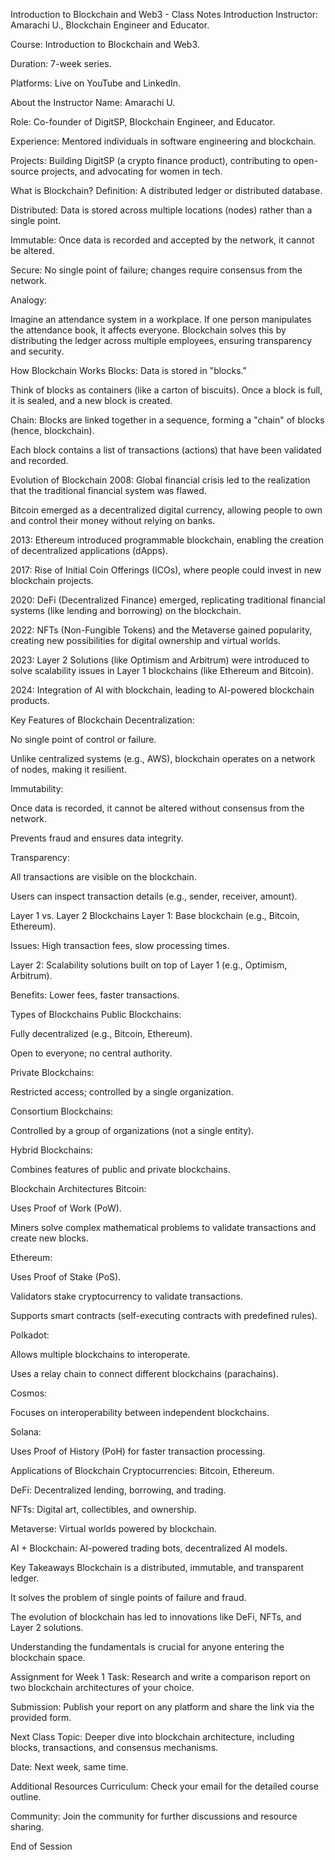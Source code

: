 Introduction to Blockchain and Web3 - Class Notes
Introduction
Instructor: Amarachi U., Blockchain Engineer and Educator.

Course: Introduction to Blockchain and Web3.

Duration: 7-week series.

Platforms: Live on YouTube and LinkedIn.

About the Instructor
Name: Amarachi U.

Role: Co-founder of DigitSP, Blockchain Engineer, and Educator.

Experience: Mentored individuals in software engineering and blockchain.

Projects: Building DigitSP (a crypto finance product), contributing to open-source projects, and advocating for women in tech.

What is Blockchain?
Definition: A distributed ledger or distributed database.

Distributed: Data is stored across multiple locations (nodes) rather than a single point.

Immutable: Once data is recorded and accepted by the network, it cannot be altered.

Secure: No single point of failure; changes require consensus from the network.

Analogy:

Imagine an attendance system in a workplace. If one person manipulates the attendance book, it affects everyone. Blockchain solves this by distributing the ledger across multiple employees, ensuring transparency and security.

How Blockchain Works
Blocks: Data is stored in "blocks."

Think of blocks as containers (like a carton of biscuits). Once a block is full, it is sealed, and a new block is created.

Chain: Blocks are linked together in a sequence, forming a "chain" of blocks (hence, blockchain).

Each block contains a list of transactions (actions) that have been validated and recorded.

Evolution of Blockchain
2008: Global financial crisis led to the realization that the traditional financial system was flawed.

Bitcoin emerged as a decentralized digital currency, allowing people to own and control their money without relying on banks.

2013: Ethereum introduced programmable blockchain, enabling the creation of decentralized applications (dApps).

2017: Rise of Initial Coin Offerings (ICOs), where people could invest in new blockchain projects.

2020: DeFi (Decentralized Finance) emerged, replicating traditional financial systems (like lending and borrowing) on the blockchain.

2022: NFTs (Non-Fungible Tokens) and the Metaverse gained popularity, creating new possibilities for digital ownership and virtual worlds.

2023: Layer 2 Solutions (like Optimism and Arbitrum) were introduced to solve scalability issues in Layer 1 blockchains (like Ethereum and Bitcoin).

2024: Integration of AI with blockchain, leading to AI-powered blockchain products.

Key Features of Blockchain
Decentralization:

No single point of control or failure.

Unlike centralized systems (e.g., AWS), blockchain operates on a network of nodes, making it resilient.

Immutability:

Once data is recorded, it cannot be altered without consensus from the network.

Prevents fraud and ensures data integrity.

Transparency:

All transactions are visible on the blockchain.

Users can inspect transaction details (e.g., sender, receiver, amount).

Layer 1 vs. Layer 2 Blockchains
Layer 1: Base blockchain (e.g., Bitcoin, Ethereum).

Issues: High transaction fees, slow processing times.

Layer 2: Scalability solutions built on top of Layer 1 (e.g., Optimism, Arbitrum).

Benefits: Lower fees, faster transactions.

Types of Blockchains
Public Blockchains:

Fully decentralized (e.g., Bitcoin, Ethereum).

Open to everyone; no central authority.

Private Blockchains:

Restricted access; controlled by a single organization.

Consortium Blockchains:

Controlled by a group of organizations (not a single entity).

Hybrid Blockchains:

Combines features of public and private blockchains.

Blockchain Architectures
Bitcoin:

Uses Proof of Work (PoW).

Miners solve complex mathematical problems to validate transactions and create new blocks.

Ethereum:

Uses Proof of Stake (PoS).

Validators stake cryptocurrency to validate transactions.

Supports smart contracts (self-executing contracts with predefined rules).

Polkadot:

Allows multiple blockchains to interoperate.

Uses a relay chain to connect different blockchains (parachains).

Cosmos:

Focuses on interoperability between independent blockchains.

Solana:

Uses Proof of History (PoH) for faster transaction processing.

Applications of Blockchain
Cryptocurrencies: Bitcoin, Ethereum.

DeFi: Decentralized lending, borrowing, and trading.

NFTs: Digital art, collectibles, and ownership.

Metaverse: Virtual worlds powered by blockchain.

AI + Blockchain: AI-powered trading bots, decentralized AI models.

Key Takeaways
Blockchain is a distributed, immutable, and transparent ledger.

It solves the problem of single points of failure and fraud.

The evolution of blockchain has led to innovations like DeFi, NFTs, and Layer 2 solutions.

Understanding the fundamentals is crucial for anyone entering the blockchain space.

Assignment for Week 1
Task: Research and write a comparison report on two blockchain architectures of your choice.

Submission: Publish your report on any platform and share the link via the provided form.

Next Class
Topic: Deeper dive into blockchain architecture, including blocks, transactions, and consensus mechanisms.

Date: Next week, same time.

Additional Resources
Curriculum: Check your email for the detailed course outline.

Community: Join the community for further discussions and resource sharing.

End of Session